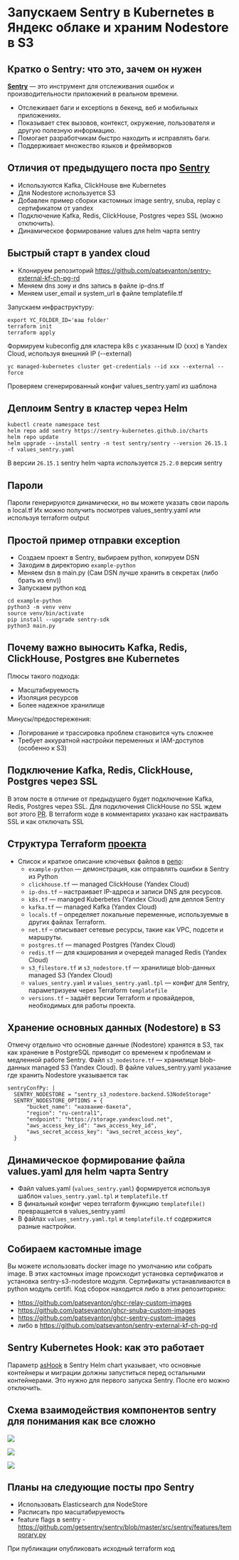 # **Запускаем Sentry в Kubernetes в Яндекс облаке и храним Nodestore в S3**

## Кратко о Sentry: что это, зачем он нужен

**[Sentry](https://github.com/getsentry/sentry)** — это инструмент для отслеживания ошибок и производительности приложений в реальном времени.

- Отслеживает баги и exceptions в бекенд, веб и мобильных приложениях.
- Показывает стек вызовов, контекст, окружение, пользователя и другую полезную информацию.
- Помогает разработчикам быстро находить и исправлять баги.
- Поддерживает множество языков и фреймворков

## Отличия от предыдущего поста про [Sentry](https://habr.com/ru/companies/magnit/articles/831264/)
- Используются Kafka, ClickHouse вне Kubernetes
- Для Nodestore используется S3
- Добавлен пример сборки кастомных image sentry, snuba, replay с сертификатом от yandex
- Подключение Kafka, Redis, ClickHouse, Postgres через SSL (можно отключить).
- Динамическое формирование values для helm чарта sentry

## Быстрый старт в yandex cloud

- Клонируем репозиторий https://github.com/patsevanton/sentry-external-kf-ch-pg-rd
- Меняем dns зону и dns запись в файле ip-dns.tf
- Меняем user_email и system_url в файле templatefile.tf

Запускаем инфраструктуру:

```shell
export YC_FOLDER_ID='ваш folder'
terraform init
terraform apply
```

Формируем kubeconfig для кластера k8s с указанным ID (xxx) в Yandex Cloud, используя внешний IP (--external)
```shell
yc managed-kubernetes cluster get-credentials --id xxx --external --force
```

Проверяем сгенерированный конфиг values_sentry.yaml из шаблона

## Деплоим Sentry в кластер через Helm
```shell
kubectl create namespace test
helm repo add sentry https://sentry-kubernetes.github.io/charts
helm repo update
helm upgrade --install sentry -n test sentry/sentry --version 26.15.1 -f values_sentry.yaml
```
В версии `26.15.1` sentry helm чарта используется `25.2.0` версия sentry

## Пароли
Пароли генерируются динамически, но вы можете указать свои пароль в local.tf
Их можно получить посмотрев values_sentry.yaml или используя terraform output

## Простой пример отправки exception
- Создаем проект в Sentry, выбираем python, копируем DSN
- Заходим в директорию `example-python`
- Меняем dsn в main.py (Сам DSN лучше хранить в секретах (либо брать из env))
- Запускаем python код
```shell
cd example-python
python3 -m venv venv
source venv/bin/activate
pip install --upgrade sentry-sdk
python3 main.py
```

## Почему важно выносить Kafka, Redis, ClickHouse, Postgres вне Kubernetes
Плюсы такого подхода:
- Масштабируемость
- Изоляция ресурсов
- Более надежное хранилище

Минусы/предостережения:
- Логирование и трассировка проблем становится чуть сложнее
- Требует аккуратной настройки переменных и IAM-доступов (особенно к S3)

## Подключение Kafka, Redis, ClickHouse, Postgres через SSL
В этом посте в отличие от предыдущего будет подключение Kafka, Redis, Postgres через SSL.
Для подключения ClickHouse по SSL ждем вот этого [PR](https://github.com/sentry-kubernetes/charts/pull/1671).
В terraform коде в комментариях указано как настраивать SSL и как отключать SSL

## Структура Terraform [проекта](https://github.com/patsevanton/sentry-external-kf-ch-pg-rd)
- Список и краткое описание ключевых файлов в [репо](https://github.com/patsevanton/sentry-external-kf-ch-pg-rd):
    - `example-python` — демонстрация, как отправлять ошибки в Sentry из Python
    - `clickhouse.tf` — managed ClickHouse (Yandex Cloud)
    - `ip-dns.tf` – настраивает IP-адреса и записи DNS для ресурсов.
    - `k8s.tf` — managed Kuberbetes (Yandex Cloud) для деплоя Sentry
    - `kafka.tf` — managed Kafka (Yandex Cloud)
    - `locals.tf` – определяет локальные переменные, используемые в других файлах Terraform.
    - `net.tf` – описывает сетевые ресурсы, такие как VPC, подсети и маршруты.
    - `postgres.tf` — managed Postgres (Yandex Cloud)
    - `redis.tf` — для кэширования и очередей managed Redis (Yandex Cloud)
    - `s3_filestore.tf` и `s3_nodestore.tf` — хранилище blob-данных managed S3 (Yandex Cloud)
    - `values_sentry.yaml` и `values_sentry.yaml.tpl` — конфиг для Sentry, параметризуем через Terraform `templatefile`
    - `versions.tf` – задаёт версии Terraform и провайдеров, необходимых для работы проекта.

## Хранение основных данных (Nodestore) в S3
Отмечу отдельно что основные данные (Nodestore) хранятся в S3, так как хранение в PostgreSQL приводит со временем к проблемам и медленной работе Sentry.
Файл `s3_nodestore.tf` — хранилище blob-данных managed S3 (Yandex Cloud).
В файле values_sentry.yaml указание где хранить Nodestore указывается так
```
sentryConfPy: |
  SENTRY_NODESTORE = "sentry_s3_nodestore.backend.S3NodeStorage"
  SENTRY_NODESTORE_OPTIONS = {
      "bucket_name": "название-бакета",
      "region": "ru-central1",
      "endpoint": "https://storage.yandexcloud.net",
      "aws_access_key_id": "aws_access_key_id",
      "aws_secret_access_key": "aws_secret_access_key",
  }
```

## Динамическое формирование файла values.yaml для helm чарта Sentry
- Файл values.yaml (`values_sentry.yaml`) формируется используя шаблон `values_sentry.yaml.tpl` и `templatefile.tf`
- В финальный конфиг через terraform функцию `templatefile()` превращается в values_sentry.yaml
- В файлах `values_sentry.yaml.tpl` и `templatefile.tf` содержится разные настройки.

## Собираем кастомные image
Вы можете использовать docker image по умолчанию или собрать image.
В этих кастомных image происходит установка сертификатов и установка sentry-s3-nodestore модуля.
Сертификаты устанавливаются в python модуль certifi.
Код сборок находится либо в этих репозиториях:
- https://github.com/patsevanton/ghcr-relay-custom-images
- https://github.com/patsevanton/ghcr-snuba-custom-images
- https://github.com/patsevanton/ghcr-sentry-custom-images
- либо в https://github.com/patsevanton/sentry-external-kf-ch-pg-rd


## Sentry Kubernetes Hook: как это работает
Параметр [asHook](https://github.com/sentry-kubernetes/charts/blob/develop/charts/sentry/values.yaml#L31C1-L31C13) в Sentry Helm chart указывает, 
что основные контейнеры и миграции должны запуститься перед остальными контейнерами.
Это нужно для первого запуска Sentry. После его можно отключить.

## Схема взаимодействия компонентов sentry для понимания как все сложно
![](https://habrastorage.org/webt/yb/-v/ff/yb-vfflyysktkwlddzkwu1knwbg.png)

![](https://habrastorage.org/webt/s_/vj/0w/s_vj0wic87xcmr12wlpokreui8q.png)

![](https://habrastorage.org/webt/zv/vd/2u/zvvd2uv6f_rmtjgjxmp74ekdylo.png)

## Планы на следующие посты про Sentry
- Использовать Elasticsearch для NodeStore
- Расписать про масштабируемость
- feature flags в sentry - https://github.com/getsentry/sentry/blob/master/src/sentry/features/temporary.py

При публикации опубликовать исходный terraform код

